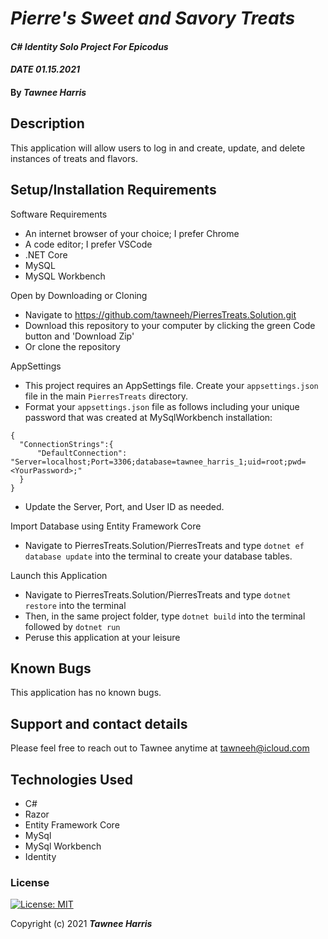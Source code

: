 # _Pierre's Sweet and Savory Treats_ 

#### _C# Identity Solo Project For Epicodus_ 
#### _DATE 01.15.2021_

#### By _**Tawnee Harris**_

## Description

This application will allow users to log in and create, update, and delete instances of treats and flavors.  

## Setup/Installation Requirements

Software Requirements
* An internet browser of your choice; I prefer Chrome
* A code editor; I prefer VSCode
* .NET Core
* MySQL
* MySQL Workbench

Open by Downloading or Cloning
* Navigate to <https://github.com/tawneeh/PierresTreats.Solution.git>
* Download this repository to your computer by clicking the green Code button and 'Download Zip'
* Or clone the repository

AppSettings
* This project requires an AppSettings file. Create your `appsettings.json` file in the main `PierresTreats` directory. 
* Format your `appsettings.json` file as follows including your unique password that was created at MySqlWorkbench installation:
```
{
  "ConnectionStrings":{
      "DefaultConnection": "Server=localhost;Port=3306;database=tawnee_harris_1;uid=root;pwd=<YourPassword>;"
  }
}
```
* Update the Server, Port, and User ID as needed.

Import Database using Entity Framework Core
* Navigate to PierresTreats.Solution/PierresTreats and type `dotnet ef database update` into the terminal to create your database tables.

Launch this Application
* Navigate to PierresTreats.Solution/PierresTreats and type `dotnet restore` into the terminal
* Then, in the same project folder, type `dotnet build` into the terminal followed by `dotnet run`
* Peruse this application at your leisure

## Known Bugs

This application has no known bugs. 

## Support and contact details

Please feel free to reach out to Tawnee anytime at <tawneeh@icloud.com>

## Technologies Used

* C#
* Razor
* Entity Framework Core
* MySql
* MySql Workbench
* Identity

### License

[![License: MIT](https://img.shields.io/badge/License-MIT-yellow.svg)](https://opensource.org/licenses/MIT)

Copyright (c) 2021 **_Tawnee Harris_**